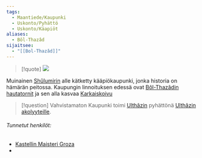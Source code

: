 ```yaml
---
tags:
  - Maantiede/Kaupunki
  - Uskonto/Pyhättö
  - Uskonto/Käapiöt
aliases:
  - Bôl-Thazâd
sijaitsee:
  - "[[Bol-Thazâd]]"
---
```

>[!quote]
>![](Sankarittaren%20runo.md#^0ae417)

Muinainen [Shûlumirin](Shûlumir.md) alle kätketty kääpiökaupunki, jonka historia on hämärän peitossa. Kaupungin linnoituksen edessä ovat [Bôl-Thazâdin hautatornit](Bôl-Thazâdin%20hautatornit.md) ja sen alla kasvaa [Karkaiskoivu](Karkaiskoivu.md)

>[!question] Vahvistamaton 
Kaupunki toimi [Ulthâzin](Ulthâz.md) pyhättönä [Ulthâzin akolyyteille](Ulthâzin%20akolyytit.md).

###### Tunnetut henkilöt:
- [Kastellin Maisteri Groza](Kastellin%20Maisteri%20Groza.md)
- 